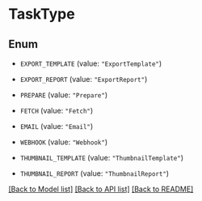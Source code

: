 # TaskType

## Enum


* `EXPORT_TEMPLATE` (value: `"ExportTemplate"`)

* `EXPORT_REPORT` (value: `"ExportReport"`)

* `PREPARE` (value: `"Prepare"`)

* `FETCH` (value: `"Fetch"`)

* `EMAIL` (value: `"Email"`)

* `WEBHOOK` (value: `"Webhook"`)

* `THUMBNAIL_TEMPLATE` (value: `"ThumbnailTemplate"`)

* `THUMBNAIL_REPORT` (value: `"ThumbnailReport"`)


[[Back to Model list]](../README.md#documentation-for-models) [[Back to API list]](../README.md#documentation-for-api-endpoints) [[Back to README]](../README.md)


